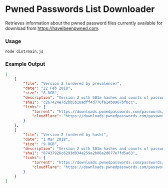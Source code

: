 # Pwned Passwords List Downloader

Retrieves information about the pwned password files currently available for download from <https://haveibeenpwned.com>.

### Usage
```node dist/main.js```

### Example Output
```json
[
    {
        "file": "Version 2 (ordered by prevalence)",
        "date": "22 Feb 2018",
        "size": "8.8GB",
        "description": "Version 2 with 501m hashes and counts of password usage ordered by most to least prevalent",
        "sha1": "c267424e7d2bb5b10adff4d776fa14b0967bf0cc",
        "links": {
            "torrent": "https://downloads.pwnedpasswords.com/passwords/pwned-passwords-2.0.txt.7z.torrent",
            "cloudflare": "https://downloads.pwnedpasswords.com/passwords/pwned-passwords-2.0.txt.7z"
        }
    },
    {
        "file": "Version 2 (ordered by hash)",
        "date": "1 Mar 2018",
        "size": "9.0GB",
        "description": "Version 2 with 501m hashes and counts of password usage ordered by the hash",
        "sha1": "87437926c6293d034a259a2b86a2d077e7fd5a63",
        "links": {
            "torrent": "https://downloads.pwnedpasswords.com/passwords/pwned-passwords-ordered-2.0.txt.7z.torrent",
            "cloudflare": "https://downloads.pwnedpasswords.com/passwords/pwned-passwords-ordered-2.0.txt.7z"
        }
    }
]
```